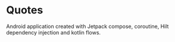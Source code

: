 # Quotes
Android application created with Jetpack compose, coroutine, Hilt dependency injection and kotlin flows.
